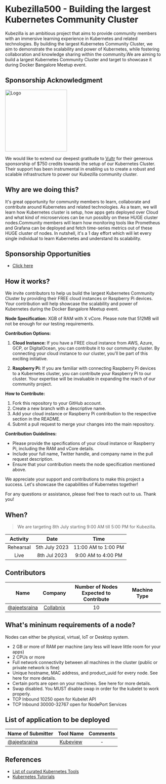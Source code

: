 # Kubezilla500 - Building the largest Kubernetes Community Cluster


Kubezilla is an ambitious project that aims to provide community members with an immersive learning experience in Kubernetes and related technologies. By building the largest Kubernetes Community Cluster, we aim to demonstrate the scalability and power of Kubernetes, while fostering collaboration and knowledge sharing within the community.We are aiming to build a largest Kubernetes Community Cluster and target to showcase it during Docker Bangalore Meetup event.


## Sponsorship Acknowledgment

<img src="https://github.com/collabnix/kubezilla500/blob/main/logo__on-white.svg" alt="Logo" width="200"/>



We would like to extend our deepest gratitude to [Vultr](https://vultr.com) for their generous sponsorship of $750 credits towards the setup of our Kubernetes Cluster. Their support has been instrumental in enabling us to create a robust and scalable infrastructure to power our Kubezilla community cluster.




## Why are we doing this?

It's great opportunity for community members to learn, collaborate and contribute around Kubernetes and related technologies. As a team, we will learn how Kubernetes cluster is setup, how apps gets deployed over Cloud and what kind of microservices can be run possibly on these HUGE cluster nodes.Community members will learn how monitoring tools like Prometheus and Grafana can be deployed and fetch time-series metrics out of these HUGE cluster of nodes. In nutshell, it's a 1 day effort which will let every single individual to learn Kubernetes and understand its scalability.

## Sponsorship Opportunities

- [Click here](https://github.com/collabnix/kubezilla500/blob/main/sponsorship.md)

## How it works?

We invite contributors to help us build the largest Kubernetes Community Cluster by providing their FREE cloud instances or Raspberry Pi devices. Your contribution will help showcase the scalability and power of Kubernetes during the Docker Bangalore Meetup event.

**Node Specification:** XGB of RAM with X vCore. Please note that 512MB will not be enough for our testing requirements.

**Contribution Options:**

1. **Cloud Instance:** If you have a FREE cloud instance from AWS, Azure, GCP, or DigitalOcean, you can contribute it to our community cluster. By connecting your cloud instance to our cluster, you'll be part of this exciting initiative. 

2. **Raspberry Pi:** If you are familiar with connecting Raspberry Pi devices to a Kubernetes cluster, you can contribute your Raspberry Pi to our cluster. Your expertise will be invaluable in expanding the reach of our community project.

**How to Contribute:**

1. Fork this repository to your GitHub account.
2. Create a new branch with a descriptive name.
3. Add your cloud instance or Raspberry Pi contribution to the respective section in the README.
4. Submit a pull request to merge your changes into the main repository.

**Contribution Guidelines:**

- Please provide the specifications of your cloud instance or Raspberry Pi, including the RAM and vCore details.
- Include your full name, Twitter handle, and company name in the pull request description.
- Ensure that your contribution meets the node specification mentioned above.

We appreciate your support and contributions to make this project a success. Let's showcase the capabilities of Kubernetes together!

For any questions or assistance, please feel free to reach out to us. Thank you!



## When? 

> We are targeting 8th July starting 9:00 AM till 5:00 PM for Kubezilla. 

| Activity  |      Date      |        Time        |
| :-------: | :------------: | :----------------: |
| Rehearsal | 5th July 2023 | 11:00 AM to 1:00 PM |
| Live  | 8th Jul 2023 | 9:00 AM to 4:00 PM |


## Contributors


| Name                                                                                                                                                       |                Company                | Number of Nodes<br>Expected to Contribute |             Machine Type             |
| ---------------------------------------------------------------------------------------------------------------------------------------------------------- | :-----------------------------------: | :---------------------------------------: | :----------------------------------: |
| [@ajeetsraina](https://twitter.com/ajeetsraina)                                                                                                            |               [Collabnix](https://kubelabs.collabnix.com)              |                    10                     |                                      |


## What's mininum requirements of a node?

Nodes can either be physical, virtual, IoT or Desktop system.
  

- 2 GB or more of RAM per machine (any less will leave little room for your apps)
- 2 CPUs or more
- Full network connectivity between all machines in the cluster (public or private network is fine)
- Unique hostname, MAC address, and product_uuid for every node. See here for more details.
- Certain ports are open on your machines. See here for more details.
- Swap disabled. You MUST disable swap in order for the kubelet to work properly.
- TCP	Inbound	10250	open for Kubelet API	
- TCP	Inbound	30000-32767 open for NodePort Services


## List of application to be deployed

| Name  of Submitter      |                Tool Name           |   Comments   |
| ---------------------------------------------------------------------------------------------------------------------------------------------------------- | :-----------------------------------: | :-----------------------------------: | 
| [@ajeetsraina](https://twitter.com/ajeetsraina)                                                                                                            |               [Kubeview]([https://kubelabs.collabnix.com](https://github.com/benc-uk/kubeview))              |                    -                    |   


## References

- [List of curated Kubernetes Tools](https://kubetools.collabnix.com)
- [Kubernetes Tutorials](https://kubelabs.collabnix.com)
